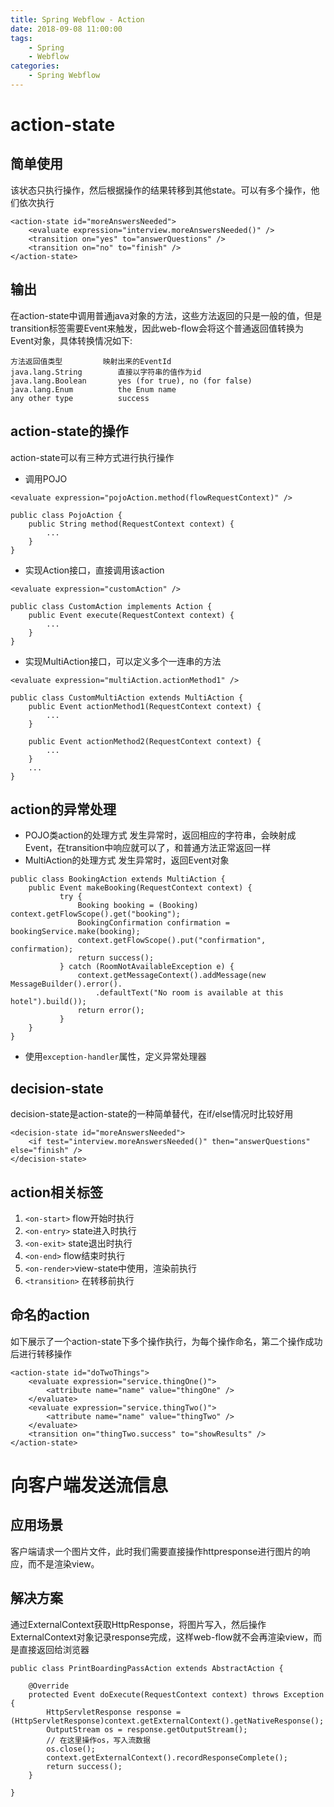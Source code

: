 ```yaml
---
title: Spring Webflow - Action
date: 2018-09-08 11:00:00
tags: 
    - Spring
    - Webflow
categories: 
    - Spring Webflow
---
```


# action-state
## 简单使用
该状态只执行操作，然后根据操作的结果转移到其他state。可以有多个操作，他们依次执行

```
<action-state id="moreAnswersNeeded">
	<evaluate expression="interview.moreAnswersNeeded()" />
	<transition on="yes" to="answerQuestions" />
	<transition on="no" to="finish" />
</action-state>
```
## 输出
在action-state中调用普通java对象的方法，这些方法返回的只是一般的值，但是transition标签需要Event来触发，因此web-flow会将这个普通返回值转换为Event对象，具体转换情况如下:

```
方法返回值类型			映射出来的EventId
java.lang.String		直接以字符串的值作为id
java.lang.Boolean		yes (for true), no (for false)
java.lang.Enum			the Enum name
any other type	    	success
```
## action-state的操作
action-state可以有三种方式进行执行操作

 - 调用POJO

```
<evaluate expression="pojoAction.method(flowRequestContext)" />
```

```
public class PojoAction {
	public String method(RequestContext context) {
		...
	}
}
```

 - 实现Action接口，直接调用该action

```
<evaluate expression="customAction" />
```

```
public class CustomAction implements Action {
	public Event execute(RequestContext context) {
		...
	}
}
```

 - 实现MultiAction接口，可以定义多个一连串的方法

```
<evaluate expression="multiAction.actionMethod1" />
```

```
public class CustomMultiAction extends MultiAction {
	public Event actionMethod1(RequestContext context) {
		...
	}

	public Event actionMethod2(RequestContext context) {
		...
	}
	...
}
```
## action的异常处理

 - POJO类action的处理方式
发生异常时，返回相应的字符串，会映射成Event，在transition中响应就可以了，和普通方法正常返回一样
 - MultiAction的处理方式
发生异常时，返回Event对象

```
public class BookingAction extends MultiAction {
	public Event makeBooking(RequestContext context) {
		   try {
			   Booking booking = (Booking) context.getFlowScope().get("booking");
			   BookingConfirmation confirmation = bookingService.make(booking);
			   context.getFlowScope().put("confirmation", confirmation);
			   return success();
		   } catch (RoomNotAvailableException e) {
			   context.getMessageContext().addMessage(new MessageBuilder().error().
				   .defaultText("No room is available at this hotel").build());
			   return error();
		   }
	}
}
```
 - 使用`exception-handler`属性，定义异常处理器

## decision-state
decision-state是action-state的一种简单替代，在if/else情况时比较好用

```
<decision-state id="moreAnswersNeeded">
	<if test="interview.moreAnswersNeeded()" then="answerQuestions" else="finish" />
</decision-state>
```
## action相关标签

1) `<on-start>`	flow开始时执行
2) `<on-entry>`	state进入时执行
3) `<on-exit>`	state退出时执行
4) `<on-end>`	flow结束时执行
5) `<on-render>`view-state中使用，渲染前执行
6) `<transition>`	在转移前执行
## 命名的action
如下展示了一个action-state下多个操作执行，为每个操作命名，第二个操作成功后进行转移操作

```
<action-state id="doTwoThings">
	<evaluate expression="service.thingOne()">
		<attribute name="name" value="thingOne" />
	</evaluate>
	<evaluate expression="service.thingTwo()">
		<attribute name="name" value="thingTwo" />
	</evaluate>
	<transition on="thingTwo.success" to="showResults" />
</action-state>
```
# 向客户端发送流信息
## 应用场景
客户端请求一个图片文件，此时我们需要直接操作httpresponse进行图片的响应，而不是渲染view。
## 解决方案
通过ExternalContext获取HttpResponse，将图片写入，然后操作ExternalContext对象记录response完成，这样web-flow就不会再渲染view，而是直接返回给浏览器

```
public class PrintBoardingPassAction extends AbstractAction {

    @Override
    protected Event doExecute(RequestContext context) throws Exception {
        HttpServletResponse response = (HttpServletResponse)context.getExternalContext().getNativeResponse();
        OutputStream os = response.getOutputStream();
        // 在这里操作os，写入流数据
        os.close();
        context.getExternalContext().recordResponseComplete();
        return success();
    }

}
```